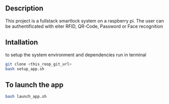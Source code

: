 ## Description
This project is a fullstack smartlock system on a raspberry pi. The user can be authentificated with eiter RFID, QR-Code, Password or Face recognition

## Intallation
to setup the system environment and dependencies run in terminal
```bash
git clone <this_reop_git_url>
bash setup_app.sh
```

## To launch the app
```bash
bash launch_app.sh
```
